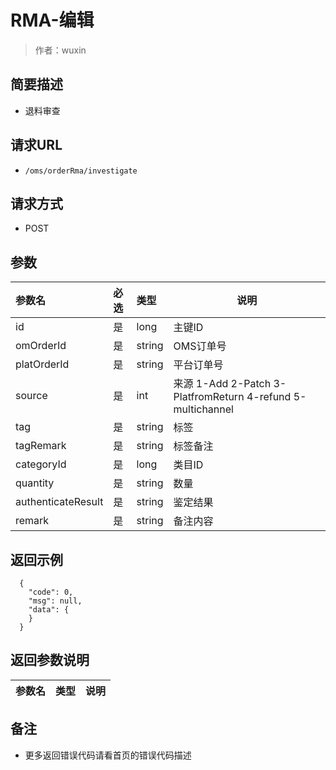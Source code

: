 # RMA-编辑

> 作者：wuxin

## 简要描述

- 退料审查

## 请求URL
- `/oms/orderRma/investigate`
  
## 请求方式
- POST 

## 参数

|参数名|必选|类型|说明|
|:----    |:---|:----- |-----   |
|id     |是  |long | 主键ID    |
|omOrderId     |是  |string | OMS订单号    |
|platOrderId     |是  |string | 平台订单号    |
|source     |是  |int | 来源 1-Add 2-Patch 3-PlatfromReturn 4-refund 5-multichannel    |
|tag     |是  |string | 标签    |
|tagRemark     |是  |string | 标签备注    |
|categoryId     |是  |long | 类目ID    |
|quantity     |是  |string | 数量    |
|authenticateResult     |是  |string | 鉴定结果    |
|remark     |是  |string | 备注内容    |

## 返回示例 

``` 
  {
    "code": 0,
	"msg": null,
    "data": {
    }
  }
```

## 返回参数说明 

|参数名|类型|说明|
|:-----  |:-----|-----                           |

## 备注 

- 更多返回错误代码请看首页的错误代码描述